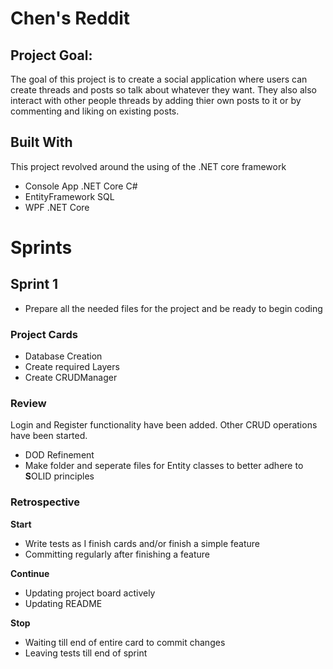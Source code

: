 # Chen's Reddit
## Project Goal:
The goal of this project is to create a social application where users can create threads and posts so talk about whatever they want. They also also interact with other people threads by adding thier own posts to it or by commenting and liking on existing posts.

## Built With
This project revolved around the using of the .NET core framework
 - Console App .NET Core C#
 - EntityFramework SQL
 - WPF .NET Core

# Sprints
## Sprint 1
- Prepare all the needed files for the project and be ready to begin coding

### Project Cards
- Database Creation
- Create required Layers
- Create CRUDManager

### Review
Login and Register functionality have been added.
Other CRUD operations have been started.

+ DOD Refinement
+ Make folder and seperate files for Entity classes to better adhere to **S**OLID principles

### Retrospective
**Start**
- Write tests as I finish cards and/or finish a simple feature
- Committing regularly after finishing a feature

**Continue**
- Updating project board actively
- Updating README

**Stop**
- Waiting till end of entire card to commit changes
- Leaving tests till end of sprint
